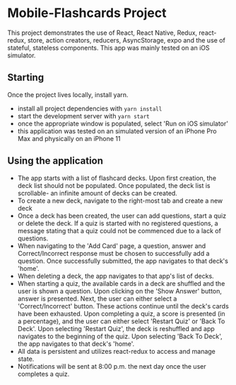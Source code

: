 # Mobile-Flashcards Project

This project demonstrates the use of React, React Native, Redux, react-redux, store,  action creators, reducers, AsyncStorage, expo and the use of stateful, stateless components. This app was mainly tested on an iOS simulator.

## Starting

Once the project lives locally, install yarn.
* install all project dependencies with `yarn install`
* start the development server with `yarn start`
* once the appropriate window is populated, select 'Run on iOS simulator'
* this application was tested on an simulated version of an iPhone Pro Max and physically on an iPhone 11

## Using the application

* The app starts with a list of flashcard decks. Upon first creation, the deck list should not be populated. Once populated, the deck list is scrollable- an infinite amount of decks can be created.
* To create a new deck, navigate to the right-most tab and create a new deck
* Once a deck has been created, the user can add questions, start a quiz or delete the deck. If a quiz is started with no registered questions, a message stating that a quiz could not be commenced due to a lack of questions. 
* When navigating to the 'Add Card' page, a question, answer and Correct/Incorrect response must be chosen to successfully add a question. Once successfully submitted, the app navigates to that deck's 'home'.
* When deleting a deck, the app navigates to that app's list of decks.
* When starting a quiz, the available cards in a deck are shuffled and the user is shown a question. Upon clicking on the 'Show Answer' button, answer is presented. Next, the user can either select a 'Correct/Incorrect' button. These actions continue until the deck's cards have been exhausted. Upon completing a quiz, a score is presented (in a percentage), and the user can either select 'Restart Quiz' or 'Back To Deck'. Upon selecting 'Restart Quiz', the deck is reshuffled and app navigates to the beginning of the quiz. Upon selecting 'Back To Deck', the app navigates to that deck's 'home'.
* All data is persistent and utilizes react-redux to access and manage state.
* Notifications will be sent at 8:00 p.m. the next day once the user completes a quiz.